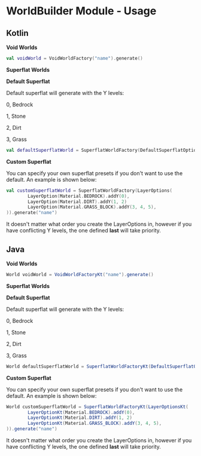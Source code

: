 # WorldBuilder Module - Usage
## Kotlin

**Void Worlds**

```kotlin
val voidWorld = VoidWorldFactory("name").generate()
```

**Superflat Worlds**

**Default Superflat**

Default superflat will generate with the Y levels:

0, Bedrock

1, Stone

2, Dirt

3, Grass

```kotlin
val defaultSuperflatWorld = SuperflatWorldFactory(DefaultSuperflatOptions().options).generate("name")
```

**Custom Superflat**

You can specify your own superflat presets if you don't want to use the default. An example is shown below:

```kotlin
val customSuperflatWorld = SuperflatWorldFactory(LayerOptions(
        LayerOption(Material.BEDROCK).addY(0),
        LayerOption(Material.DIRT).addY(1, 2)
        LayerOption(Material.GRASS_BLOCK).addY(3, 4, 5),
)).generate("name")
```

It doesn't matter what order you create the LayerOptions in, however if you have conflicting Y levels, the one defined **last** will take priority.

## Java

**Void Worlds**

```java
World voidWorld = VoidWorldFactoryKt("name").generate()
```

**Superflat Worlds**

**Default Superflat**

Default superflat will generate with the Y levels:

0, Bedrock

1, Stone

2, Dirt

3, Grass

```java
World defaultSuperflatWorld = SuperflatWorldFactoryKt(DefaultSuperflatOptionsKt().options).generate("name")
```

**Custom Superflat**

You can specify your own superflat presets if you don't want to use the default. An example is shown below:

```java
World customSuperflatWorld = SuperflatWorldFactoryKt(LayerOptionsKt(
        LayerOptionKt(Material.BEDROCK).addY(0),
        LayerOptionKt(Material.DIRT).addY(1, 2)
        LayerOptionKt(Material.GRASS_BLOCK).addY(3, 4, 5),
)).generate("name")
```

It doesn't matter what order you create the LayerOptions in, however if you have conflicting Y levels, the one defined **last** will take priority.
